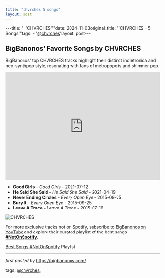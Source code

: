 ```yaml
---
title: "chvrches 5 songs"
layout: post
---
```

---title: "' 'CHVRCHES''"date: 2024-11-03original_title: "'CHVRCHES - 5 Songs'"tags:  - '[@chvrches](/tags/chvrches/)'layout: post---<h2>BigBanonos' Favorite Songs by CHVRCHES</h2> <!-- Search Description --><p>BigBanonos' top CHVRCHES tracks highlight their distinct indietronica and neo-synthpop style, resonating with fans of metropopolis and shimmer pop.</p> <!-- Spotify Playlist Embed --><iframe src="https://open.spotify.com/embed/playlist/7fXN9rDhiQPBzFWnQQC5PK?utm_source=generator" width="100%" height="352" frameBorder="0" allowfullscreen="" allow="autoplay; clipboard-write; encrypted-media; fullscreen; picture-in-picture" loading="lazy"></iframe> <!-- Song Listings --><ul> <li><strong>Good Girls</strong> - <em>Good Girls</em> - 2021-07-12</li> <li><strong>He Said She Said</strong> - <em>He Said She Said</em> - 2021-04-19</li> <li><strong>Never Ending Circles</strong> - <em>Every Open Eye</em> - 2015-09-25</li> <li><strong>Bury It</strong> - <em>Every Open Eye</em> - 2015-09-25</li> <li><strong>Leave A Trace</strong> - <em>Leave A Trace</em> - 2015-07-16</li></ul> <!-- Image --><img src="https://i0.wp.com/www.ambientlightblog.com/wp-content/uploads/2018/06/CHVRCHES.jpg?resize=1440%2C756&ssl=1" alt="CHVRCHES"><!--Subscribe and Playlist Links--><div>    <p>For more exclusive tracks not on Spotify, subscribe to <a href="https://www.youtube.com/[@BigBanonos](/tags/BigBanonos/)" target="_blank">BigBanonos on YouTube</a> and explore their curated playlist of the best songs <strong>[#NotOnSpotify](/tags/NotOnSpotify/)</strong>.</p>    <p><a href="https://www.youtube.com/playlist?list=PLtuNtuTatqI0kFahUCbtbfenC_ET5O_tr" target="_blank">Best Songs [#NotOnSpotify](/tags/NotOnSpotify/) Playlist<br /></a></p></div><hr /><p><em>first posted by</em> <a href="https://bigbanonos.com/" rel="noopener" target="_new">https://bigbanonos.com/</a></p><p>tags: [@chvrches](/tags/chvrches/),</p>